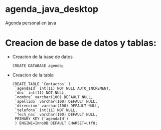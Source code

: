 # agenda_java_desktop
Agenda personal en java

# Creacion de base de datos y tablas:
 * Creacion de la base de datos
   ~~~
   CREATE DATABASE agenda;
   ~~~
 * Creacion de la tabla
   ~~~
   CREATE TABLE `Contactos` (
    `agendaId` int(11) NOT NULL AUTO_INCREMENT,
    `dni` int(11) NOT NULL,
    `nombre` varchar(100) DEFAULT NULL,
    `apellido` varchar(100) DEFAULT NULL,
    `direccion` varchar(100) DEFAULT NULL,
    `telefono` int(11) NOT NULL,
    `fech_nac` varchar(100) DEFAULT NULL,
    PRIMARY KEY (`agendaId`)
    ) ENGINE=InnoDB DEFAULT CHARSET=utf8;
~~~
